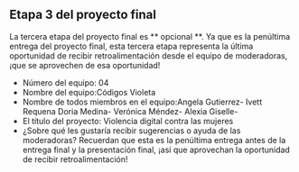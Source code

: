 ## Etapa 3 del proyecto final

La tercera etapa del proyecto final es ** opcional **. Ya que es la penúltima entrega del proyecto final, esta tercera etapa representa la última oportunidad de recibir retroalimentación desde el equipo de moderadoras, ¡que se aprovechen de esa oportunidad!

- Número del equipo: 04
- Nombre del equipo:Códigos Violeta
- Nombre de todos miembros en el equipo:Angela Gutierrez- Ivett Requena Doria Medina- Verónica Méndez- Alexia Giselle-
- El título del proyecto: Violencia digital contra las mujeres
- ¿Sobre qué les gustaría recibir sugerencias o ayuda de las moderadoras? Recuerdan que esta es la penúltima entrega antes de la entrega final y la presentación final, ¡así que aprovechan la oportunidad de recibir retroalimentación!
